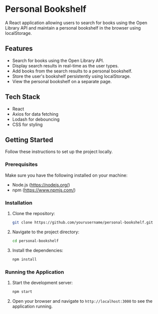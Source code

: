 # Personal Bookshelf

A React application allowing users to search for books using the Open Library API and maintain a personal bookshelf in the browser using localStorage.

## Features

- Search for books using the Open Library API.
- Display search results in real-time as the user types.
- Add books from the search results to a personal bookshelf.
- Store the user's bookshelf persistently using localStorage.
- View the personal bookshelf on a separate page.

## Tech Stack

- React
- Axios for data fetching
- Lodash for debouncing
- CSS for styling

## Getting Started

Follow these instructions to set up the project locally.

### Prerequisites

Make sure you have the following installed on your machine:

- Node.js (https://nodejs.org/)
- npm (https://www.npmjs.com/)

### Installation

1. Clone the repository:

    ```bash
    git clone https://github.com/yourusername/personal-bookshelf.git
    ```

2. Navigate to the project directory:

    ```bash
    cd personal-bookshelf
    ```

3. Install the dependencies:

    ```bash
    npm install
    ```

### Running the Application

1. Start the development server:

    ```bash
    npm start
    ```

2. Open your browser and navigate to `http://localhost:3000` to see the application running.


